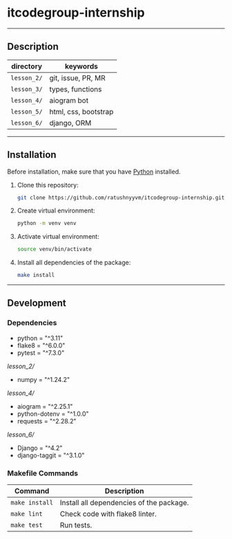 # itcodegroup-internship

---

## Description

| directory   | keywords             |
|-------------|----------------------|
| `lesson_2/` | git, issue, PR, MR   |
| `lesson_3/` | types, functions     |
| `lesson_4/` | aiogram bot          |
| `lesson_5/` | html, css, bootstrap |
| `lesson_6/` | django, ORM          |

---

## Installation

Before installation, make sure that you have [Python](https://www.python.org/) installed.

1. Clone this repository:
    ``` bash
    git clone https://github.com/ratushnyyvm/itcodegroup-internship.git && cd itcodegroup-internship
    ```

2. Create virtual environment:
   ``` bash
   python -m venv venv
   ```

3. Activate virtual environment:
   ``` bash
   source venv/bin/activate
   ```

4. Install all dependencies of the package:
   ``` bash
   make install
   ```

---

## Development

### Dependencies

- python = "^3.11"
- flake8 = "^6.0.0"
- pytest = "^7.3.0"

_lesson_2/_
- numpy = "^1.24.2"

_lesson_4/_
- aiogram = "^2.25.1"
- python-dotenv = "^1.0.0"
- requests = "^2.28.2"

_lesson_6/_
- Django = "^4.2"
- django-taggit = "^3.1.0"



### Makefile Commands

| Command        | Description                              |
|----------------|------------------------------------------|
| `make install` | Install all dependencies of the package. |
| `make lint`    | Check code with flake8 linter.           |
| `make test`    | Run tests.                               |

